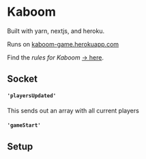 # Kaboom

Built with yarn, nextjs, and heroku.

Runs on [kaboom-game.herokuapp.com](https://kaboom-game.herokuapp.com/)

Find the _rules for Kaboom_ [→ here](pages/Rules.md).

## Socket

#### `'playersUpdated'`

This sends out an array with all current players

#### `'gameStart'`

## Setup
